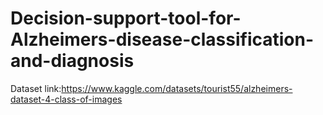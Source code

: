 # Decision-support-tool-for-Alzheimers-disease-classification-and-diagnosis

Dataset link:https://www.kaggle.com/datasets/tourist55/alzheimers-dataset-4-class-of-images
